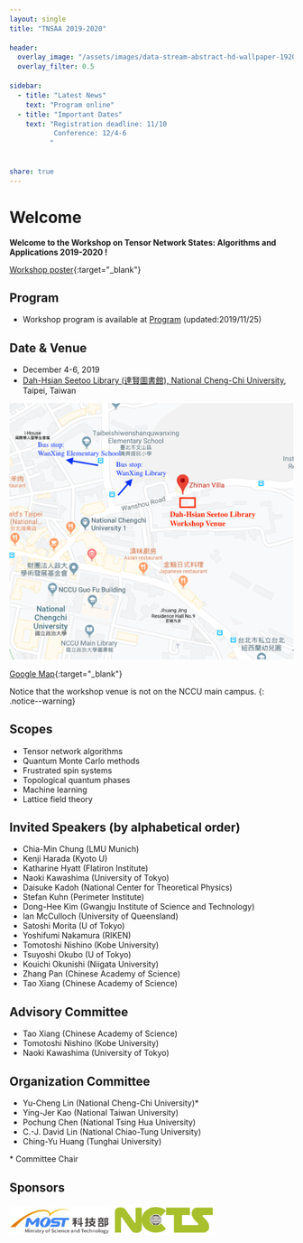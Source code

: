```yaml
---
layout: single
title: "TNSAA 2019-2020"

header:
  overlay_image: "/assets/images/data-stream-abstract-hd-wallpaper-1920x1080-2373.jpg"
  overlay_filter: 0.5

sidebar:
  - title: "Latest News"
    text: "Program online"
  - title: "Important Dates"
    text: "Registration deadline: 11/10
           Conference: 12/4-6
          "


share: true
---
```


# Welcome

**Welcome to the Workshop on Tensor Network States: Algorithms and Applications 2019-2020 !**

[Workshop poster](/assets/poster_n_tnsaa7.pdf){:target="_blank"}
## Program

* Workshop program is available at [Program](/program/) (updated:2019/11/25)



## Date & Venue
* December 4-6, 2019
*  [Dah-Hsian Seetoo Library (達賢圖書館), National Cheng-Chi University](/venue/), Taipei, Taiwan

![Dah-Hsian Seetoo Library](/assets/images/map_Dah_Hsian.png )

[Google Map](https://goo.gl/maps/ZXMfEkjFr3TzyWLQ9){:target="_blank"}

Notice that the workshop venue is not on the NCCU main campus.
{: .notice--warning}



## Scopes

  * Tensor network algorithms
  * Quantum Monte Carlo methods
  * Frustrated spin systems
  * Topological quantum phases
  * Machine learning
  * Lattice field theory

## Invited Speakers (by alphabetical order)
  *  Chia-Min Chung (LMU Munich)
  *  Kenji Harada (Kyoto U)
  *  Katharine Hyatt (Flatiron Institute)
  *  Naoki Kawashima (University of Tokyo)
  *  Daisuke Kadoh (National Center for Theoretical Physics)
  *  Stefan Kuhn (Perimeter Institute)
  *  Dong-Hee Kim (Gwangju Institute of Science and Technology)
  *  Ian McCulloch (University of Queensland)
  *  Satoshi Morita (U of Tokyo)
  *  Yoshifumi Nakamura (RIKEN)    
  *  Tomotoshi Nishino (Kobe University)
  *  Tsuyoshi Okubo (U of Tokyo)
  *  Kouichi Okunishi (Niigata University)
  *  Zhang Pan (Chinese Academy of Science)
  *  Tao Xiang (Chinese Academy of Science)


## Advisory Committee

  * Tao Xiang (Chinese Academy of Science)   
  * Tomotoshi Nishino (Kobe University)
  * Naoki Kawashima (University of Tokyo)


## Organization Committee

  * Yu-Cheng Lin (National Cheng-Chi University)\*
  * Ying-Jer Kao (National Taiwan University)
  * Pochung Chen (National Tsing Hua University)
  * C.-J. David Lin (National Chiao-Tung University)
  * Ching-Yu Huang (Tunghai University)

  \*  Committee Chair

## Sponsors
 <img src="/assets/images/most.jpg" alt="MOST" width="180"  >  

 <img src="/assets/images/ncts.jpg" alt="NCTS" width="180"  >

